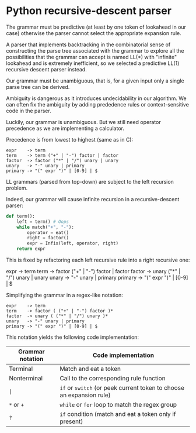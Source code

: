 # Python recursive-descent parser

The grammar must be predictive (at least by one token of lookahead in our case) otherwise the parser cannot select the appropriate expansion rule.

A parser that implements backtracking in the combinatorial sense of constructing the parse tree associated with the grammar to explore all the possibilities that the grammar can accept is named LL(*) with "infinite" lookahead and is extremely inefficient, so we selected a predictive LL(1) recursive descent parser instead.

Our grammar must be unambiguous, that is, for a given input only a single parse tree can be derived.

Ambiguity is dangerous as it introduces undecidability in our algorithm. We can often fix the ambiguity by adding prededence rules or context-sensitive code in the parser.

Luckily, our grammar is unambiguous. But we still need operator precedence as we are implementing a calculator.

Precedence is from lowest to highest (same as in C):

```
expr    -> term
term    -> term ("+" | "-") factor | factor
factor  -> factor ("*" | "/") unary | unary
unary   -> "-" unary | primary
primary -> "(" expr ")" | [0-9] | $
```

LL grammars (parsed from top-down) are subject to the left recursion problem.

Indeed, our grammar will cause infinite recursion in a recursive-descent parser:

```python
def term():
    left = term() # Oops
    while match("+", "-"):
        operator = eat()
        right = factor()
        expr = Infix(left, operator, right)
    return expr
```

This is fixed by refactoring each left recursive rule into a right recursive one:

expr    -> term
term    -> factor ("+" | "-") factor | factor
factor  -> unary ("*" | "/") unary | unary
unary   -> "-" unary | primary
primary -> "(" expr ")" | [0-9] | $

Simplifying the grammar in a regex-like notation:

```
expr    -> term
term    -> factor ( ("+" | "-") factor )*
factor  -> unary ( ("*" | "/") unary )*
unary   -> "-" unary | primary
primary -> "(" expr ")" | [0-9] | $
```

This notation yields the following code implementation:

| Grammar notation | Code implementation                                                  |
| ---------------- | -------------------------------------------------------------------- |
| Terminal         | Match and eat a token                                                |
| Nonterminal      | Call to the corresponding rule function                              |
| `\|`             | `if` or `switch` (or peek current token to choose an expansion rule) |
| `*` or `+`       | `while` or `for` loop to match the regex group                       |
| `?`              | `if` condition (match and eat a token only if present)               |